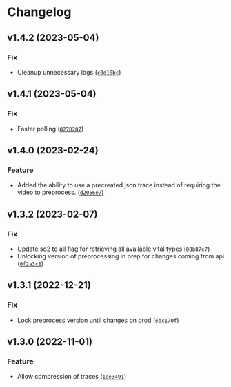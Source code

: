 # Changelog

<!--next-version-placeholder-->

## v1.4.2 (2023-05-04)
### Fix
* Cleanup unnecessary logs ([`c0d18bc`](https://source.presagesecurity.com/presage/developers/presage_technologies/-/commit/c0d18bc123c0aa5c166885162a901ac06956a2e0))

## v1.4.1 (2023-05-04)
### Fix
* Faster polling ([`0270207`](https://source.presagesecurity.com/presage/developers/presage_technologies/-/commit/027020793bb13c101efd9844110172a23b34c591))

## v1.4.0 (2023-02-24)
### Feature
* Added the ability to use a precreated json trace instead of requiring the video to preprocess. ([`d2056e7`](https://source.presagesecurity.com/presage/developers/presage_technologies/-/commit/d2056e7d8d0d951083b8a8aba0acfe62df246903))

## v1.3.2 (2023-02-07)
### Fix
* Update so2 to all flag for retrieving all available vital types ([`08b87c7`](https://source.presagesecurity.com/presage/developers/presage_technologies/-/commit/08b87c7a2d7528edb83aea189cc1923f5f09daa1))
* Unlocking version of preprocessing in prep for changes coming from api ([`0f2a3c8`](https://source.presagesecurity.com/presage/developers/presage_technologies/-/commit/0f2a3c84e6f06a66032856b6f81c86ae6f7c1c12))

## v1.3.1 (2022-12-21)
### Fix
* Lock preprocess version until changes on prod ([`ebc170f`](https://source.presagesecurity.com/presage/developers/presage_technologies/-/commit/ebc170f66e287fac766126210e1e2c91a0bab274))

## v1.3.0 (2022-11-01)
### Feature
* Allow compression of traces ([`1ee3491`](https://source.presagesecurity.com/presage/developers/presage_technologies/-/commit/1ee34912be3827beb03a7f4296c9271f3d27fad3))
